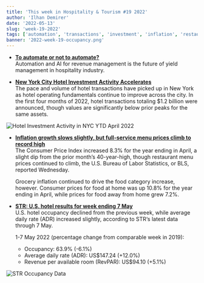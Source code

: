 ```yaml
---
title: 'This week in Hospitality & Tourism #19 2022'
author: 'Ilhan Demirer'
date: '2022-05-13'
slug: 'week-19-2022'
tags: ['automation', 'transactions', 'investment', 'inflation', 'restaurant', 'news', 'str']
banner: '2022-week-19-occupancy.png'
---
```

- **[To automate or not to automate?](https://insights.ehotelier.com/insights/2022/05/12/to-automate-or-not-to-automate/)**  
  Automation and AI for revenue management is the future of yield management in hospitality industry.

- **[New York City Hotel Investment Activity Accelerates](https://www.costar.com/article/1765964358/new-york-city-hotel-investment-activity-accelerates)**  
  The pace and volume of hotel transactions have picked up in New York as hotel operating fundamentals continue to improve across the city. In the first four months of 2022, hotel transactions totaling $1.2 billion were announced, though values are significantly below prior peaks for the same assets.

![Hotel Investment Activity in NYC YTD April 2022](/images/blogimages/2022-week-19-transactions.jpeg)

- **[Inflation growth slows slightly, but full-service menu prices climb to record high](https://www.nrn.com/finance/inflation-growth-slows-slightly-full-service-menu-prices-climb-record-high)**  
  The Consumer Price Index increased 8.3% for the year ending in April, a slight dip from the prior month’s 40-year-high, though restaurant menu prices continued to climb, the U.S. Bureau of Labor Statistics, or BLS, reported Wednesday.

  Grocery inflation continued to drive the food category increase, however. Consumer prices for food at home was up 10.8% for the year ending in April, while prices for food away from home grew 7.2%.

- **[STR: U.S. hotel results for week ending 7 May](https://str.com/press-release/str-us-hotel-results-week-ending-7-may)**  
  U.S. hotel occupancy declined from the previous week, while average daily rate (ADR) increased slightly, according to STR‘s latest data through 7 May.
  
  1-7 May 2022 (percentage change from comparable week in 2019):

  - Occupancy: 63.9% (-6.1%)
  - Average daily rate (ADR): US$147.24 (+12.0%)
  - Revenue per available room (RevPAR): US$94.10 (+5.1%)

![STR Occupancy Data](/images/blogimages/2022-week-19-occupancy.png)
